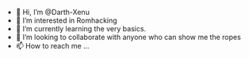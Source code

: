 - 👋 Hi, I’m @Darth-Xenu
- 👀 I’m interested in Romhacking
- 🌱 I’m currently learning the very basics.
- 💞️ I’m looking to collaborate with anyone who can show me the ropes
- 📫 How to reach me ...

<!---
Darth-Xenu/Darth-Xenu is a ✨ special ✨ repository because its `README.md` (this file) appears on your GitHub profile.
You can click the Preview link to take a look at your changes.
--->
